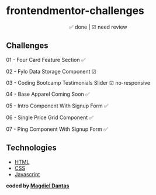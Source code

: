 # frontendmentor-challenges

<p align="center">
  ✅ done | ☑ need review
</p>

## Challenges

01 - Four Card Feature Section ✅

02 - Fylo Data Storage Component ☑

03 - Coding Bootcamp Testimonials Slider ☑ no-responsive 

04 - Base Apparel Coming Soon ✅

05 - Intro Component With Signup Form ✅

06 - Single Price Grid Component ✅

07 - Ping Component With Signup Form ✅


## Technologies

-  [HTML][HTML]
-  [CSS][CSS]
-  [Javascript][Javascript]




**coded by [Magdiel Dantas](https://www.instagram.com/magdielndantas/)**

[CSS]:https://developer.mozilla.org/en-US/docs/Web/CSS
[Javascript]:https://developer.mozilla.org/en-US/docs/Glossary/JavaScript
[HTML]:https://developer.mozilla.org/en-US/docs/Web/HTML
